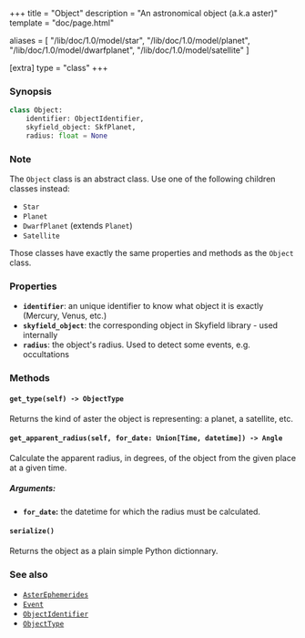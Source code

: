 +++
title = "Object"
description = "An astronomical object (a.k.a aster)"
template = "doc/page.html"

aliases = [
    "/lib/doc/1.0/model/star",
    "/lib/doc/1.0/model/planet",
    "/lib/doc/1.0/model/dwarfplanet",
    "/lib/doc/1.0/model/satellite"
]

[extra]
type = "class"
+++

### Synopsis

```python
class Object:
    identifier: ObjectIdentifier,
    skyfield_object: SkfPlanet,
    radius: float = None
```

### Note

The `Object` class is an abstract class. Use one of the following children classes instead:

- `Star`
- `Planet`
- `DwarfPlanet` (extends `Planet`)
- `Satellite`

Those classes have exactly the same properties and methods as the `Object` class.

### Properties


- **`identifier`**: an unique identifier to know what object it is exactly (Mercury, Venus, etc.)
- **`skyfield_object`**: the corresponding object in Skyfield library - used internally
- **`radius`**: the object's radius. Used to detect some events, e.g. occultations

### Methods

#### `get_type(self) -> ObjectType`

Returns the kind of aster the object is representing: a planet, a satellite, etc.

#### `get_apparent_radius(self, for_date: Union[Time, datetime]) -> Angle`

Calculate the apparent radius, in degrees, of the object from the given place at a given time.

##### Arguments:

- **`for_date`:** the datetime for which the radius must be calculated.

#### `serialize()`

Returns the object as a plain simple Python dictionnary.

### See also

- [`AsterEphemerides`](@/lib/doc/1.0/model/AsterEphemerides.md)
- [`Event`](@/lib/doc/1.0/model/Event.md)
- [`ObjectIdentifier`](@/lib/doc/1.0/enums/ObjectIdentifier.md)
- [`ObjectType`](@/lib/doc/1.0/enums/ObjectType.md)
